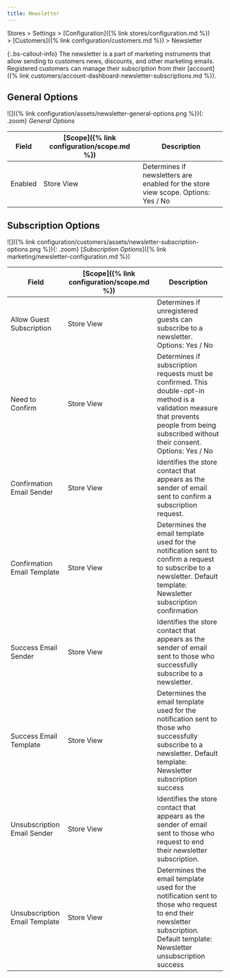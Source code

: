 ```yaml
---
title: Newsletter
---
```


Stores > Settings > [Configuration]({% link stores/configuration.md %}) > [Customers]({% link configuration/customers.md %}) >  Newsletter

{:.bs-callout-info}
The newsletter is a part of marketing instruments that allow sending to customers news, discounts, and other marketing emails. Registered customers can manage their subscription from their [account]({% link customers/account-dashboard-newsletter-subscriptions.md %}).

## General Options

![]({% link configuration/assets/newsletter-general-options.png %}){: .zoom}
_General Options_

|Field|[Scope]({% link configuration/scope.md %})|Description|
|--- |--- |--- |
|Enabled|Store View|Determines if newsletters are enabled for the store view scope. Options: Yes / No|

## Subscription Options

![]({% link configuration/customers/assets/newsletter-subscription-options.png %}){: .zoom}
[_Subscription Options_]({% link marketing/newsletter-configuration.md %})

|Field|[Scope]({% link configuration/scope.md %})|Description|
|--- |--- |--- |
|Allow Guest Subscription|Store View|Determines if unregistered guests can subscribe to a newsletter. Options: Yes / No|
|Need to Confirm|Store View|Determines if subscription requests must be confirmed. This double-opt-in method is a validation measure that prevents people from being subscribed without their consent. Options: Yes / No|
|Confirmation Email Sender|Store View|Identifies the store contact that appears as the sender of email sent to confirm a subscription request.|
|Confirmation Email Template|Store View|Determines the email template used for the notification sent to confirm a request to subscribe to a newsletter.  Default template: Newsletter subscription confirmation|
|Success Email Sender|Store View|Identifies the store contact that appears as the sender of email sent to those who successfully subscribe to a newsletter.|
|Success Email Template|Store View|Determines the email template used for the notification sent to those who successfully subscribe to a newsletter.  Default template: Newsletter subscription success|
|Unsubscription Email Sender|Store View|Identifies the store contact that appears as the sender of email sent to those who request to end their newsletter subscription.|
|Unsubscription Email Template|Store View|Determines the email template used for the notification sent to those who request to end their newsletter subscription.  Default template: Newsletter unsubscription success|
